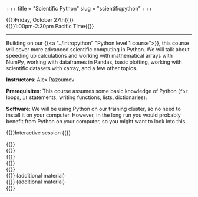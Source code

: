 +++
title = "Scientific Python"
slug = "scientificpython"
+++

{{<cor>}}Friday, October 27th{{</cor>}}\
{{<cgr>}}1:00pm-2:30pm Pacific Time{{</cgr>}}

<!-- Course materials will be added here shortly before the start of the course. -->

<!-- Register for this course -->
<!-- {{<a "https://docs.google.com/forms/d/e/1FAIpQLSc5u2bwaPWW53D9kijqQxyqRSoFqUTx55iWjPJpzjMFAR3Dag/viewform" "here">}}. -->

---

Building on our {{<a "../intropython" "Python level 1 course">}}, this course
will cover more advanced scientific computing in Python. We will talk about speeding up calculations and
working with mathematical arrays with NumPy, working with dataframes in Pandas, basic plotting, working with
scientific datasets with xarray, and a few other topics.

**Instructors**: Alex Razoumov

**Prerequisites**: This course assumes some basic knowledge of Python (`for` loops, `if` statements, writing
functions, lists, dictionaries).

**Software**: We will be using Python on our training cluster, so no need to install it on your computer. However, in
  the long run you would probably benefit from Python on your computer, so you might want to look into this.
  
<!-- During the workshop you will likely need a remote secure shell (SSH) client installed on your computer in -->
<!-- order to participate in the course exercises. On Windows we recommend [the free Home Edition of -->
<!-- MobaXterm](https://mobaxterm.mobatek.net/download.html). On Mac and Linux computers SSH is usually -->
<!-- pre-installed (try typing `ssh` in a terminal to make sure it is there). -->





<!-- {{<cor>}}Zoom session (week 1){{</cor>}} \ -->
<!-- {{<cgr>}}10:00am-noon Pacific{{</cgr>}} -->


{{<cor>}}Interactive session {{</cor>}}




<!-- {{<nolinktitle>}}Libraries, virtual environments and packaging{{</nolinktitle>}} \ -->
<!-- {{<nolinktitle>}}Numpy{{</nolinktitle>}} \ -->
<!-- {{<nolinktitle>}}Plotting with matplotlib{{</nolinktitle>}} -->

{{<linktitle url="../python2/python-10-libraries" text="Libraries, virtual environments and packaging">}} \
{{<linktitle url="../python2/python-11-numpy" text="Numpy">}} \
{{<linktitle url="../python2/python-12-matplotlib" text="Plotting with matplotlib">}} \
{{<linktitle url="../python2/python-13-pandas" text="Pandas dataframes">}} \
{{<linktitle url="../python2/python-14-xarray" text="Multidimensional labeled arrays and datasets with xarray">}} \
{{<linktitle url="../python2/python-16-scripts" text="Running Python scripts from the command line">}} (additional material) \
{{<linktitle url="../python2/python-17-objects" text="Basics of object-oriented programming in Python">}} (additional material) \
{{<linktitle url="../python2/python-18-other" text="Other topics">}}





<!-- {{<cor>}}Zoom session (week 2){{</cor>}} \ -->
<!-- {{<cgr>}}10:00am-noon Pacific{{</cgr>}} -->





<!-- {{<nolinktitle>}}Pandas dataframes{{</nolinktitle>}} \ -->
<!-- {{<nolinktitle>}}Multidimensional labeled arrays and datasets with xarray{{</nolinktitle>}} \ -->
<!-- {{<nolinktitle>}}Running Python scripts from the command line{{</nolinktitle>}} \ -->
<!-- {{<nolinktitle>}}Basics of object-oriented programming in Python{{</nolinktitle>}} -->
<!-- {{<nolinktitle>}}Other topics{{</nolinktitle>}} -->






<!-- <\!-- {{<nolinktitle>}}Plotting with cartopy (additional material){{</nolinktitle>}} \ -\-> -->
<!-- <\!-- {{<linktitle url="../python2/python-15-cartopy" text="Plotting with cartopy">}} (additional material) \ -\-> -->
